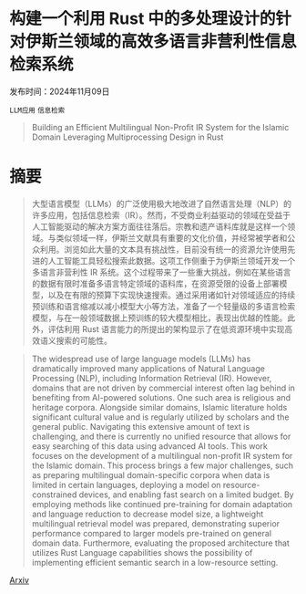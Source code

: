 # 构建一个利用 Rust 中的多处理设计的针对伊斯兰领域的高效多语言非营利性信息检索系统

发布时间：2024年11月09日

`LLM应用` `信息检索`

> Building an Efficient Multilingual Non-Profit IR System for the Islamic Domain Leveraging Multiprocessing Design in Rust

# 摘要

> 大型语言模型（LLMs）的广泛使用极大地改进了自然语言处理（NLP）的许多应用，包括信息检索（IR）。然而，不受商业利益驱动的领域在受益于人工智能驱动的解决方案方面往往落后。宗教和遗产语料库就是这样一个领域。与类似领域一样，伊斯兰文献具有重要的文化价值，并经常被学者和公众利用。浏览如此大量的文本具有挑战性，目前没有统一的资源允许使用先进的人工智能工具轻松搜索此数据。这项工作侧重于为伊斯兰领域开发一个多语言非营利性 IR 系统。这个过程带来了一些重大挑战，例如在某些语言的数据有限时准备多语言特定领域的语料库，在资源受限的设备上部署模型，以及在有限的预算下实现快速搜索。通过采用诸如针对领域适应的持续预训练和语言缩减以减小模型大小等方法，准备了一个轻量级的多语言检索模型，与在一般领域数据上预训练的较大模型相比，表现出优越的性能。此外，评估利用 Rust 语言能力的所提出的架构显示了在低资源环境中实现高效语义搜索的可能性。

> The widespread use of large language models (LLMs) has dramatically improved many applications of Natural Language Processing (NLP), including Information Retrieval (IR). However, domains that are not driven by commercial interest often lag behind in benefiting from AI-powered solutions. One such area is religious and heritage corpora. Alongside similar domains, Islamic literature holds significant cultural value and is regularly utilized by scholars and the general public. Navigating this extensive amount of text is challenging, and there is currently no unified resource that allows for easy searching of this data using advanced AI tools. This work focuses on the development of a multilingual non-profit IR system for the Islamic domain. This process brings a few major challenges, such as preparing multilingual domain-specific corpora when data is limited in certain languages, deploying a model on resource-constrained devices, and enabling fast search on a limited budget. By employing methods like continued pre-training for domain adaptation and language reduction to decrease model size, a lightweight multilingual retrieval model was prepared, demonstrating superior performance compared to larger models pre-trained on general domain data. Furthermore, evaluating the proposed architecture that utilizes Rust Language capabilities shows the possibility of implementing efficient semantic search in a low-resource setting.

[Arxiv](https://arxiv.org/abs/2411.06151)